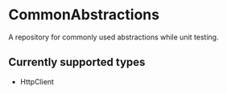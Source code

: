 # CommonAbstractions
A repository for commonly used abstractions while unit testing.

## Currently supported types
* HttpClient
